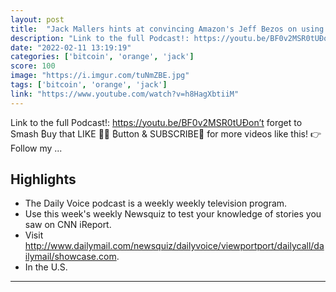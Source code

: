 ```yaml
---
layout: post
title:  "Jack Mallers hints at convincing Amazon's Jeff Bezos on using Bitcoin's Lightning Network as a payment settlement layer"
description: "Link to the full Podcast!: https://youtu.be/BF0v2MSR0tUÐon’t forget to Smash ₿uy that LIKE 👍🏼 ₿utton & SUBSCRIBE🔔 for more videos like this!  👉Follow my ..."
date: "2022-02-11 13:19:19"
categories: ['bitcoin', 'orange', 'jack']
score: 100
image: "https://i.imgur.com/tuNmZBE.jpg"
tags: ['bitcoin', 'orange', 'jack']
link: "https://www.youtube.com/watch?v=h8HagXbtiiM"
---
```


Link to the full Podcast!: https://youtu.be/BF0v2MSR0tUÐon’t forget to Smash ₿uy that LIKE 👍🏼 ₿utton & SUBSCRIBE🔔 for more videos like this!  👉Follow my ...

## Highlights

- The Daily Voice podcast is a weekly weekly television program.
- Use this week's weekly Newsquiz to test your knowledge of stories you saw on CNN iReport.
- Visit http://www.dailymail.com/newsquiz/dailyvoice/viewportport/dailycall/dailymail/showcase.com.
- In the U.S.

---

